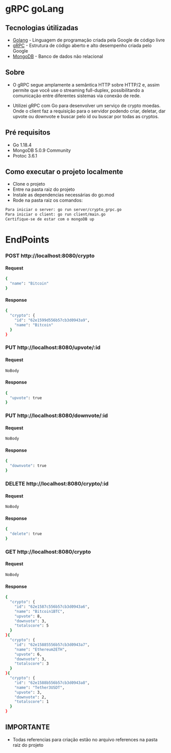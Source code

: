 # gRPC goLang

## Tecnologias útilizadas

* [Golang](https://go.dev/) - Linguagem de programação criada pela Google de código livre
* [gRPC](https://grpc.io/) - Estrutura de código aberto e alto desempenho criada pelo Google
* [MongoDB](https://github.com/mongodb) - Banco de dados não relacional

## Sobre
- O gRPC segue amplamente a semântica HTTP sobre HTTP/2 e, assim permite que você use o streaming full-duplex, possibilitando a comunicação entre diferentes sistemas via conexão de rede.

- Utilizei gRPC com Go para desenvolver um serviço de crypto moedas. Onde o client faz a requisição para o servidor podendo criar, deletar, dar upvote ou downvote e buscar pelo id ou buscar por todas as cryptos.

## Pré requisitos
- Go 1.18.4
- MongoDB 5.0.9 Community
- Protoc 3.6.1

## Como executar o projeto localmente

- Clone o projeto
- Entre na pasta raiz do projeto
- Instale as dependencias necessárias do go.mod
- Rode na pasta raiz os comandos:
```bash
Para iniciar o server: go run server/crypto_grpc.go
Para iniciar o client: go run client/main.go
Certifique-se de estar com o mongoDB up
```
# EndPoints

### POST http://localhost:8080/crypto
#### Request
```bash
{
  "name": "Bitcoin"
}
```
#### Response
```bash
{
  "crypto": {
    "id": "62e1599d556b57cb3d0943a9",
    "name": "Bitcoin"
  }
}
```


### PUT http://localhost:8080/upvote/:id
#### Request
```bash
NoBody
```
#### Response
```bash
{
  "upvote": true
}
```


### PUT http://localhost:8080/downvote/:id
#### Request
```bash
NoBody
```
#### Response
```bash
{
  "downvote": true
}
```


### DELETE http://localhost:8080/crypto/:id
#### Request
```bash
NoBody
```
#### Response
```bash
{
  "delete": true
}
```


### GET http://localhost:8080/crypto
#### Request
```bash
NoBody
```
#### Response
```bash
{
  "crypto": {
    "id": "62e1587c556b57cb3d0943a6",
    "name": "Bitcoin1BTC",
    "upvote": 8,
    "downvote": 3,
    "totalscore": 5
  }
}{
  "crypto": {
    "id": "62e15885556b57cb3d0943a7",
    "name": "Ethereum2ETH",
    "upvote": 6,
    "downvote": 3,
    "totalscore": 3
  }
}{
  "crypto": {
    "id": "62e1588b556b57cb3d0943a8",
    "name": "Tether3USDT",
    "upvote": 3,
    "downvote": 2,
    "totalscore": 1
  }
}
```

## IMPORTANTE
- Todas referencias para criação estão no arquivo references na pasta raiz do projeto
